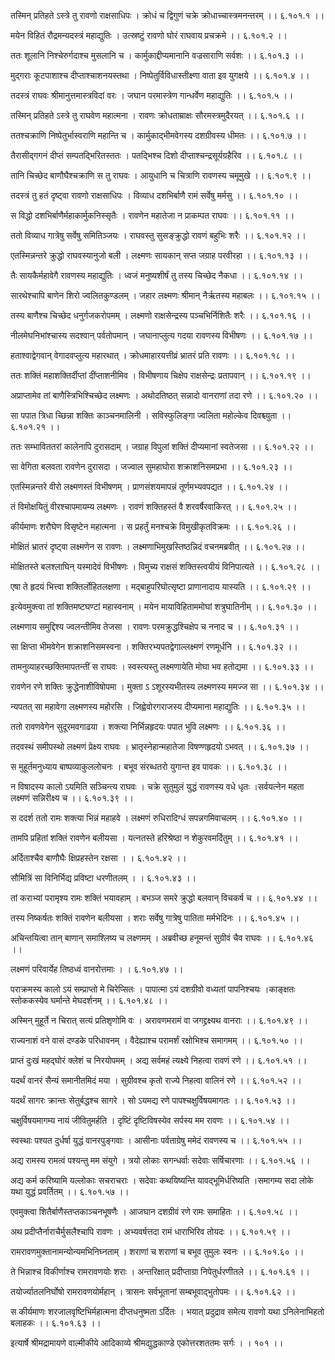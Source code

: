 तस्मिन् प्रतिहते ऽस्त्रे तु रावणो राक्षसाधिपः ।
क्रोधं च द्विगुणं चक्रे क्रोधाच्चास्त्रमनन्तरम् ।। ६.१०१.१ ।।

मयेन विहितं रौद्रमन्यदस्त्रं महाद्युतिः ।
उत्स्रष्टुं रावणो घोरं राघवाय प्रचक्रमे ।। ६.१०१.२ ।।

ततः शूलानि निश्चेरुर्गदाश्च मुसलानि च ।
कार्मुकाद्दीप्यमानानि वज्रसाराणि सर्वशः ।। ६.१०१.३ ।।

मुद्गराः कूटपाशाश्च दीप्ताश्चाशनयस्तथा ।
निष्पेतुर्विविधास्तीक्ष्णा वाता इव युगक्षये ।। ६.१०१.४ ।।

तदस्त्रं राघवः श्रीमानुत्तमास्त्रविदां वरः ।
जघान परमास्त्रेण गान्धर्वेण महाद्युतिः ।। ६.१०१.५ ।।

तस्मिन् प्रतिहते ऽस्त्रे तु राघवेण महात्मना ।
रावणः क्रोधताम्राक्षः सौरमस्त्रमुदैरयत् ।। ६.१०१.६ ।।

ततश्चक्राणि निष्पेतुर्भास्वराणि महान्ति च ।
कार्मुकाद्भीमवेगस्य दशग्रीवस्य धीमतः ।। ६.१०१.७ ।।

तैरासीद्गगनं दीप्तं सम्पतद्भिरितस्ततः ।
पतद्भिश्च दिशो दीप्ताश्चन्द्रसूर्यग्रहैरिव ।। ६.१०१.८ ।।

तानि चिच्छेद बाणौघैश्चक्राणि स तु राघवः ।
आयुधानि च चित्राणि रावणस्य चमूमुखे ।। ६.१०१.९ ।।

तदस्त्रं तु हतं दृष्ट्वा रावणो राक्षसाधिपः ।
विव्याध दशभिर्बाणै रामं सर्वेषु मर्मसु ।। ६.१०१.१० ।।

स विद्धो दशभिर्बाणैर्महाकार्मुकनिस्सृतैः ।
रावणेन महातेजा न प्राकम्पत राघवः ।। ६.१०१.११ ।।

ततो विव्याध गात्रेषु सर्वेषु समितिञ्जयः ।
राघवस्तु सुसङ्क्रुद्धो रावणं बहुभिः शरैः ।। ६.१०१.१२ ।।

एतस्मिन्नन्तरे क्रुद्धो राघवस्यानुजो बली ।
लक्ष्मणः सायकान् सप्त जग्राह परवीरहा ।। ६.१०१.१३ ।।

तैः सायकैर्महावेगै रावणस्य महाद्युतिः ।
ध्वजं मनुष्यशीर्षं तु तस्य चिच्छेद नैकधा ।। ६.१०१.१४ ।।

सारथेश्चापि बाणेन शिरो ज्वलितकुण्डलम् ।
जहार लक्ष्मणः श्रीमान् नैर्ऋतस्य महाबलः ।। ६.१०१.१५ ।।

तस्य बाणैश्च चिच्छेद धनुर्गजकरोपमम् ।
लक्ष्मणो राक्षसेन्द्रस्य पञ्चभिर्निशितैः शरैः ।। ६.१०१.१६ ।।

नीलमेघनिभांश्चास्य सदश्वान् पर्वतोपमान् ।
जघानाप्लुत्य गदया रावणस्य विभीषणः ।। ६.१०१.१७ ।।

हताश्वाद्वेगवान् वेगादवप्लुत्य महारथात् ।
क्रोधमाहारयत्तीव्रं भ्रातरं प्रति रावणः ।। ६.१०१.१८ ।।

ततः शक्तिं महाशक्तिर्दीप्तां दींप्ताशनीमिव ।
विभीषणाय चिक्षेप राक्षसेन्द्रः प्रतापवान् ।। ६.१०१.१९ ।।

अप्राप्तामेव तां बाणैस्त्रिभिश्चिच्छेद लक्ष्मणः ।
अथोदतिष्ठत् सन्नादो वानराणां तदा रणे ।। ६.१०१.२० ।।

सा पपात त्रिधा च्छिन्ना शक्तिः काञ्चनमालिनी ।
सविस्फुलिङ्गा ज्वलिता महोल्केव दिवश्च्युता ।। ६.१०१.२१ ।।

ततः सम्भाविततरां कालेनापि दुरासदाम् ।
जग्राह विपुलां शक्तिं दीप्यमानां स्वतेजसा ।। ६.१०१.२२ ।।

सा वेगिता बलवता रावणेन दुरासदा ।
जज्वाल सुमहाघोरा शक्राशनिसमप्रभा ।। ६.१०१.२३ ।।

एतस्मिन्नन्तरे वीरो लक्ष्मणस्तं विभीषणम् ।
प्राणसंशयमापन्नं तूर्णमभ्यवपद्यत ।। ६.१०१.२४ ।।

तं विमोक्षयितुं वीरश्चापमायम्य लक्ष्मणः ।
रावणं शक्तिहस्तं वै शरवर्षैरवाकिरत् ।। ६.१०१.२५ ।।

कीर्यमाणः शरौघेण विसृष्टेन महात्मना ।
स प्रहर्तुं मनश्चक्रे विमुखीकृतविक्रमः ।। ६.१०१.२६ ।।

मोक्षितं भ्रातरं दृष्ट्वा लक्ष्मणेन स रावणः ।
लक्ष्मणाभिमुखस्तिष्ठन्निदं वचनमब्रवीत् ।। ६.१०१.२७ ।।

मोक्षितस्ते बलश्लाघिन् यस्मादेवं विभीषणः ।
विमुच्य राक्षसं शक्तिस्त्वयीयं विनिपात्यते ।। ६.१०१.२८ ।।

एषा ते हृदयं भित्त्वा शक्तिर्लोहितलक्षणा ।
मद्बाहुपरिघोत्सृष्टा प्राणानादाय यास्यति ।। ६.१०१.२९ ।।

इत्येवमुक्त्वा तां शक्तिमष्टघण्टां महास्वनाम् ।
मयेन मायाविहिताममोघां शत्रुघातिनीम् ।। ६.१०१.३० ।।

लक्ष्मणाय समुद्दिश्य ज्वलन्तीमिव तेजसा ।
रावणः परमक्रुद्धश्चिक्षेप च ननाद च ।। ६.१०१.३१ ।।

सा क्षिप्ता भीमवेगेन शक्राशनिसमस्वना ।
शक्तिरभ्यपतद्वेगाल्लक्ष्मणं रणमूर्धनि ।। ६.१०१.३२ ।।

तामनुव्याहरच्छक्तिमापतन्तीं स राघवः ।
स्वस्त्यस्तु लक्ष्मणायेति मोघा भव हतोद्यमा ।। ६.१०१.३३ ।।

रावणेन रणे शक्तिः क्रुद्धेनाशीविषोपमा ।
मुक्ता ऽ ऽशूरस्यभीतस्य लक्ष्मणस्य ममज्ज सा ।। ६.१०१.३४ ।।

न्यपतत् सा महावेगा लक्ष्मणस्य महोरसि ।
जिह्वेवोरगराजस्य दीप्यमाना महाद्युतिः ।। ६.१०१.३५ ।।

ततो रावणवेगेन सुदूरमवगाढया ।
शक्त्या निर्भिन्नहृदयः पपात भुवि लक्ष्मणः ।। ६.१०१.३६ ।।

तदवस्थं समीपस्थो लक्ष्मणं प्रेक्ष्य राघवः ।
भ्रातृस्नेहान्महातेजा विषण्णहृदयो ऽभवत् ।। ६.१०१.३७ ।।

स मुहूर्तमनुध्याय बाष्पव्याकुललोचनः ।
बभूव संरब्धतरो युगान्त इव पावकः ।। ६.१०१.३८ ।।

न विषादस्य कालो ऽयमिति सञ्चिन्त्य राघवः ।
चक्रे सुतुमुलं युद्धं रावणस्य वधे धृतः ।सर्वयत्नेन महता लक्ष्मणं सन्निरीक्ष्य च ।। ६.१०१.३९ ।।

स ददर्श ततो रामः शक्त्या भिन्नं महाहवे ।
लक्ष्मणं रुधिरादिग्धं सपन्नगमिवाचलम् ।। ६.१०१.४० ।।

तामपि प्रहितां शक्तिं रावणेन बलीयसा ।
यत्नतस्ते हरिश्रेष्ठा न शेकुरवमर्दितुम् ।। ६.१०१.४१ ।।

अर्दिताश्चैव बाणौघैः क्षिप्रहस्तेन रक्षसा ।
। ६.१०१.४२ ।।

सौमित्रिं सा विनिर्भिद्य प्रविष्टा धरणीतलम् ।
। ६.१०१.४३ ।।

तां कराभ्यां परामृश्य रामः शक्तिं भयावहाम् ।
बभञ्ज समरे क्रुद्धो बलवान् विचकर्ष च ।। ६.१०१.४४ ।।

तस्य निष्कर्षतः शक्तिं रावणेन बलीयसा ।
शराः सर्वेषु गात्रेषु पातिता मर्मभेदिनः ।। ६.१०१.४५ ।।

अचिन्तयित्वा तान् बाणान् समाश्लिष्य च लक्ष्णमम् ।
अब्रवीच्छ हनूमन्तं सुग्रीवं चैव राघवः ।। ६.१०१.४६ ।।

लक्ष्मणं परिवार्येह तिष्ठध्वं वानरोत्तमाः ।
। ६.१०१.४७ ।।

पराक्रमस्य कालो ऽयं सम्प्राप्तो मे चिरेप्सितः ।
पापात्मा ऽयं दशग्रीवो वध्यतां पापनिश्चयः ।काङ्क्षतः स्तोककस्येव घर्मान्ते मेघदर्शनम् ।। ६.१०१.४८ ।।

अस्मिन् मुहूर्ते न चिरात् सत्यं प्रतिशृणोमि वः ।
अरावणमरामं वा जगद्द्रक्ष्यथ वानराः ।। ६.१०१.४९ ।।

राज्यनाशं वने वासं दण्डके परिधावनम् ।
वैदेह्याश्च परामर्शं रक्षोभिश्च समागमम् ।। ६.१०१.५० ।।

प्राप्तं दुःखं महद्घोरं क्लेशं च निरयोपमम् ।
अद्य सर्वमहं त्यक्ष्ये निहत्वा रावणं रणे ।। ६.१०१.५१ ।।

यदर्थं वानरं सैन्यं समानीतमिदं मया ।
सुग्रीवश्च कृतो राज्ये निहत्वा वालिनं रणे ।। ६.१०१.५२ ।।

यदर्थं सागरः क्रान्तः सेतुर्बद्धश्च सागरे ।
सो ऽयमद्य रणे पापश्चक्षुर्विषयमागतः ।। ६.१०१.५३ ।।

चक्षुर्विषयमागम्य नायं जीवितुमर्हति ।
दृष्टिं दृष्टिविषस्येव सर्पस्य मम रावणः ।। ६.१०१.५४ ।।

स्वस्थाः पश्यत दुर्धर्षा युद्धं वानरपुङ्गवाः ।
आसीनाः पर्वताग्रेषु ममेदं रावणस्य च ।। ६.१०१.५५ ।।

अद्य रामस्य रामत्वं पश्यन्तु मम संयुगे ।
त्रयो लोकाः सगन्धर्वाः सदेवाः सर्षिचारणाः ।। ६.१०१.५६ ।।

अद्य कर्म करिष्यामि यल्लोकाः सचराचराः ।
सदेवाः कथयिष्यन्ति यावद्भूमिर्धरिष्यति ।समागम्य सदा लोके यथा युद्धं प्रवर्तितम् ।। ६.१०१.५७ ।।

एवमुक्त्वा शितैर्बाणैस्तप्तकाञ्चनभूषणैः ।
आजघान दशग्रीवं रणे रामः समाहितः ।। ६.१०१.५८ ।।

अथ प्रदीप्तैर्नाराचैर्मुसलैश्चापि रावणः ।
अभ्यवर्षत्तदा रामं धाराभिरिव तोयदः ।। ६.१०१.५९ ।।

रामरावणमुक्तानामन्योन्यमभिनिघ्नताम् ।
शराणां च शराणां च बभूव तुमुलः स्वनः ।। ६.१०१.६० ।।

ते भिन्नाश्च विकीर्णाश्च रामरावणयोः शराः ।
अन्तरिक्षात् प्रदीप्ताग्रा निपेतुर्धरणीतले ।। ६.१०१.६१ ।।

तयोर्ज्यातलनिर्घोषो रामरावणयोर्महान् ।
त्रासनः सर्वभूतानां सम्बभूवाद्भुतोपमः ।। ६.१०१.६२ ।।

स कीर्यमाणः शरजालवृष्टिभिर्महात्मना दीप्तधनुष्मता ऽर्दितः ।
भयात् प्रदुद्राव समेत्य रावणो यथा ऽनिलेनाभिहतो बलाहकः ।। ६.१०१.६३ ।।

इत्यार्षे श्रीमद्रामायणे वाल्मीकीये आदिकाव्ये श्रीमद्युद्धकाण्डे एकोत्तरशततमः सर्गः ।
। १०१ ।।

